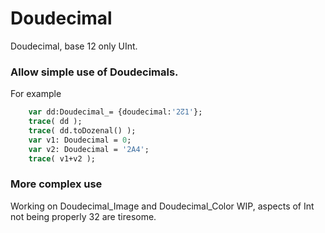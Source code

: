 # Doudecimal
Doudecimal, base 12 only UInt.
  
### Allow simple use of Doudecimals.
  
For example
```Haxe
    var dd:Doudecimal_= {doudecimal:'2↊1'};
    trace( dd );
    trace( dd.toDozenal() );
    var v1: Doudecimal = 0;
    var v2: Doudecimal = '2A4';
    trace( v1+v2 );
```

### More complex use
  
Working on Doudecimal_Image and Doudecimal_Color WIP, aspects of Int not being properly 32 are tiresome.
